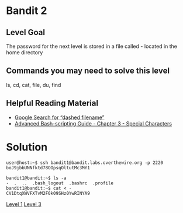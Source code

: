 <html>
<h1>Bandit 2</h1>

<h2 id="level-goal">Level Goal</h2>
<p>The password for the next level is stored in a file called <strong>-</strong>
located in the home directory</p>

<h2 id="commands-you-may-need-to-solve-this-level">Commands you may need to solve this level</h2>
<p>ls, cd, cat, file, du, find</p>

<h2 id="helpful-reading-material">Helpful Reading Material</h2>
<ul>
  <li><a href="https://www.google.com/search?q=dashed+filename">Google Search for “dashed filename”</a></li>
  <li><a href="http://tldp.org/LDP/abs/html/special-chars.html">Advanced Bash-scripting Guide - Chapter 3 - Special Characters</a></li>
</ul>


<h1>Solution</h1>

```
user@host:~$ ssh bandit1@bandit.labs.overthewire.org -p 2220
boJ9jbbUNNfktd78OOpsqOltutMc3MY1

bandit1@bandit:~$ ls -a
-  .  ..  .bash_logout  .bashrc  .profile
bandit1@bandit:~$ cat < -
CV1DtqXWVFXTvM2F0k09SHz0YwRINYA9
```

<a href="bandit/tasks/bandit1.md">Level 1</a>
<a href="bandit/tasks/bandit3.md">Level 3</a>
</html>
